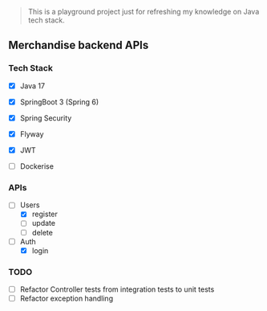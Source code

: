 > This is a playground project just for refreshing my knowledge on Java tech stack.

## Merchandise backend APIs

### Tech Stack

- [x] Java 17
- [x] SpringBoot 3 (Spring 6)
- [x] Spring Security
- [x] Flyway
- [x] JWT
- [ ] Dockerise


### APIs

- [ ] Users
  - [x] register
  - [ ] update
  - [ ] delete

- [ ] Auth
  - [x] login

### TODO

- [ ] Refactor Controller tests from integration tests to unit tests
- [ ] Refactor exception handling
